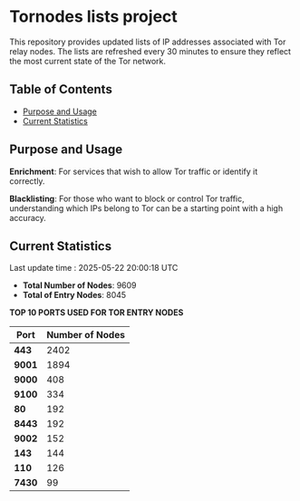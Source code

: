 # Tornodes lists project

This repository provides updated lists of IP addresses associated with Tor relay nodes. The lists are refreshed every 30 minutes to ensure they reflect the most current state of the Tor network.

## Table of Contents

- [Purpose and Usage](#purpose-and-usage)
- [Current Statistics](#current-statistics)


## Purpose and Usage

**Enrichment**: For services that wish to allow Tor traffic or identify it correctly.

**Blacklisting**: For those who want to block or control Tor traffic, understanding which IPs belong to Tor can be a starting point with a high accuracy.

## Current Statistics

Last update time : 2025-05-22 20:00:18 UTC

- **Total Number of Nodes**: 9609
- **Total of Entry Nodes**: 8045

**TOP 10 PORTS USED FOR TOR ENTRY NODES**

| **Port** | **Number of Nodes** |
|------|-----------------|
| **443**   | 2402  |
| **9001**   | 1894  |
| **9000**   | 408  |
| **9100**   | 334  |
| **80**   | 192  |
| **8443**   | 192  |
| **9002**   | 152  |
| **143**   | 144  |
| **110**   | 126  |
| **7430**   | 99  |

